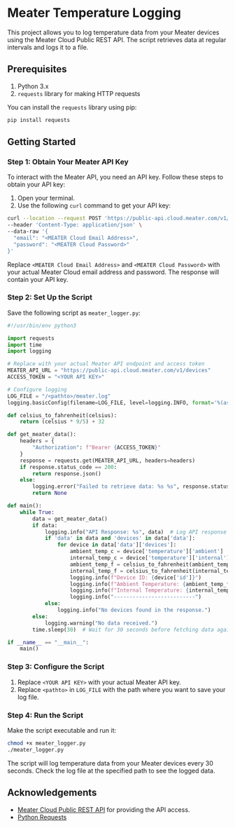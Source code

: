 # Meater Temperature Logging

This project allows you to log temperature data from your Meater devices using the Meater Cloud Public REST API. The script retrieves data at regular intervals and logs it to a file.

## Prerequisites

1. Python 3.x
2. `requests` library for making HTTP requests

You can install the `requests` library using pip:

```bash
pip install requests
```

## Getting Started

### Step 1: Obtain Your Meater API Key

To interact with the Meater API, you need an API key. Follow these steps to obtain your API key:

1. Open your terminal.
2. Use the following `curl` command to get your API key:

```bash
curl --location --request POST 'https://public-api.cloud.meater.com/v1/login' \
--header 'Content-Type: application/json' \
--data-raw '{
  "email": "<MEATER Cloud Email Address>",
  "password": "<MEATER Cloud Password>"
}'
```

Replace `<MEATER Cloud Email Address>` and `<MEATER Cloud Password>` with your actual Meater Cloud email address and password. The response will contain your API key.

### Step 2: Set Up the Script

Save the following script as `meater_logger.py`:

```python
#!/usr/bin/env python3

import requests
import time
import logging

# Replace with your actual Meater API endpoint and access token
MEATER_API_URL = "https://public-api.cloud.meater.com/v1/devices"
ACCESS_TOKEN = "<YOUR API KEY>"

# Configure logging
LOG_FILE = "/<pathto>/meater.log"
logging.basicConfig(filename=LOG_FILE, level=logging.INFO, format='%(asctime)s - %(levelname)s - %(message)s')

def celsius_to_fahrenheit(celsius):
    return (celsius * 9/5) + 32

def get_meater_data():
    headers = {
        "Authorization": f"Bearer {ACCESS_TOKEN}"
    }
    response = requests.get(MEATER_API_URL, headers=headers)
    if response.status_code == 200:
        return response.json()
    else:
        logging.error("Failed to retrieve data: %s %s", response.status_code, response.text)
        return None

def main():
    while True:
        data = get_meater_data()
        if data:
            logging.info("API Response: %s", data)  # Log API response
            if 'data' in data and 'devices' in data['data']:
                for device in data['data']['devices']:
                    ambient_temp_c = device['temperature']['ambient']
                    internal_temp_c = device['temperature']['internal']
                    ambient_temp_f = celsius_to_fahrenheit(ambient_temp_c)
                    internal_temp_f = celsius_to_fahrenheit(internal_temp_c)
                    logging.info(f"Device ID: {device['id']}")
                    logging.info(f"Ambient Temperature: {ambient_temp_f:.2f} °F")
                    logging.info(f"Internal Temperature: {internal_temp_f:.2f} °F")
                    logging.info("--------------------------")
            else:
                logging.info("No devices found in the response.")
        else:
            logging.warning("No data received.")
        time.sleep(30)  # Wait for 30 seconds before fetching data again

if __name__ == "__main__":
    main()
```

### Step 3: Configure the Script

1. Replace `<YOUR API KEY>` with your actual Meater API key.
2. Replace `<pathto>` in `LOG_FILE` with the path where you want to save your log file.

### Step 4: Run the Script

Make the script executable and run it:

```bash
chmod +x meater_logger.py
./meater_logger.py
```

The script will log temperature data from your Meater devices every 30 seconds. Check the log file at the specified path to see the logged data.

## Acknowledgements

- [Meater Cloud Public REST API](https://github.com/apption-labs/meater-cloud-public-rest-api/tree/master) for providing the API access.
- [Python Requests](https://requests.readthedocs.io/en/master/)
